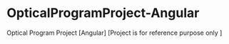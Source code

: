# OpticalProgramProject-Angular
Optical Program Project [Angular] [Project is for reference purpose only ]
